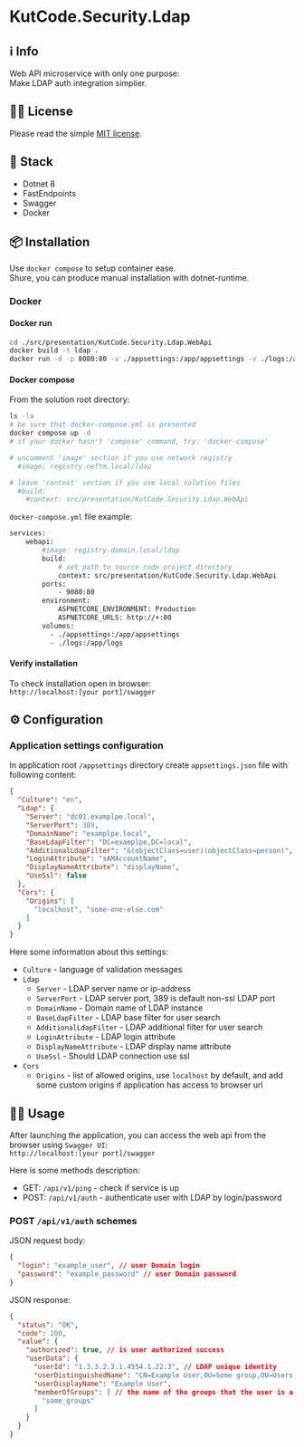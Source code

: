 # KutCode.Security.Ldap

## ℹ️ Info
Web API microservice with only one purpose:  
Make LDAP auth integration simplier.

## 🧑‍⚖️ License
Please read the simple [MIT license](./LICENSE).

## 📜 Stack
- Dotnet 8
- FastEndpoints
- Swagger
- Docker

## 📦 Installation
Use `docker compose` to setup container ease.  
Shure, you can produce manual installation with dotnet-runtime.

### Docker
#### Docker run
```bash
cd ./src/presentation/KutCode.Security.Ldap.WebApi
docker build -t ldap .
docker run -d -p 8080:80 -v ./appsettings:/app/appsettings -v ./logs:/apt/logs -e ASPNETCORE_URLS=http://+:80 ldap
```
#### Docker compose
From the solution root directory:
```bash
ls -la
# be sure that docker-compose.yml is presented
docker compose up -d
# if your docker hasn't 'compose' command, try: 'docker-compose'

# uncomment 'image' section if you use network registry  
  #image: registry.neftm.local/ldap  

# leave 'context' section if you use local solution files  
  #build:  
    #context: src/presentation/KutCode.Security.Ldap.WebApi  
```
`docker-compose.yml` file example:
```bash 
services: 
    webapi:
        #image: registry.domain.local/ldap
        build:
            # set path to source code project directory
            context: src/presentation/KutCode.Security.Ldap.WebApi
        ports: 
            - 9080:80
        environment:
            ASPNETCORE_ENVIRONMENT: Production
            ASPNETCORE_URLS: http://+:80
        volumes:
          - ./appsettings:/app/appsettings
          - ./logs:/app/logs
```

#### Verify installation
To check installation open in browser:  
`http://localhost:[your port]/swagger`



## ⚙️ Configuration
### Application settings configuration
In application root `/appsettings` directory create `appsettings.json` file with following content:
```json
{
  "Culture": "en",
  "Ldap": {
    "Server": "dc01.examplpe.local",
    "ServerPort": 389,
    "DomainName": "examplpe.local",
    "BaseLdapFilter": "DC=examplpe,DC=local",
    "AdditionalLdapFilter": "&(objectClass=user)(objectClass=person)",
    "LoginAttribute": "sAMAccountName",
    "DisplayNameAttribute": "displayName",
    "UseSsl": false
  },
  "Cors": {
    "Origins": [
      "localhost", "some-one-else.com"
    ]
  }
}
```
Here some information about this settings:
- `Culture` - language of validation messages
- `Ldap`
  - `Server` - LDAP server name or ip-address
  - `ServerPort` - LDAP server port, 389 is default non-ssl LDAP port 
  - `DomainName` - Domain name of LDAP instance
  - `BaseLdapFilter` - LDAP base filter for user search
  - `AdditionalLdapFilter` - LDAP additional filter for user search
  - `LoginAttribute` - LDAP login attribute
  - `DisplayNameAttribute` - LDAP display name attribute
  - `UseSsl` - Should LDAP connection use ssl
- `Cors`
  - `Origins` - list of allowed origins, use `localhost` by default,
  and add some custom origins if application has access to browser url  

## 🏃‍♂️ Usage

After launching the application, you can access the web api from the browser using `Swagger UI`:  
`http://localhost:[your port]/swagger`

Here is some methods description:
- GET: `/api/v1/ping` - check if service is up
- POST: `/api/v1/auth` - authenticate user with LDAP by login/password

### POST `/api/v1/auth` schemes
JSON request body:
```json
{
  "login": "example_user", // user Domain login
  "password": "example_password" // user Domain password
}
```
JSON response:
```json
{
  "status": "OK",
  "code": 200,
  "value": {
    "authorized": true, // is user authorized success
    "userData": {
      "userId": "1.3.3.2.2.1.4554.1.22.3", // LDAP unique identity
      "userDistinguishedName": "CN=Example User,OU=Some group,OU=Users,DC=somedomain,DC=local",
      "userDisplayName": "Example User",
      "memberOfGroups": [ // the name of the groups that the user is a member of
        "some_groups"
      ]
    }
  }
}
```